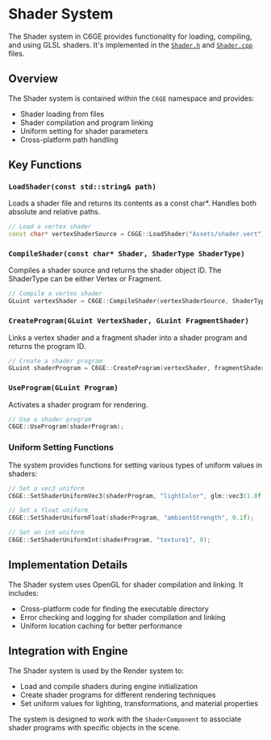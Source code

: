 # Shader System

The Shader system in C6GE provides functionality for loading, compiling, and using GLSL shaders. It's implemented in the [`Shader.h`](https://github.com/C6Dev/C6GE/blob/main/C6GE/src/Render/Shader/Shader.h) and [`Shader.cpp`](https://github.com/C6Dev/C6GE/blob/main/C6GE/src/Render/Shader/Shader.cpp) files.

## Overview

The Shader system is contained within the `C6GE` namespace and provides:

- Shader loading from files
- Shader compilation and program linking
- Uniform setting for shader parameters
- Cross-platform path handling

## Key Functions

### `LoadShader(const std::string& path)`

Loads a shader file and returns its contents as a const char*. Handles both absolute and relative paths.

```cpp
// Load a vertex shader
const char* vertexShaderSource = C6GE::LoadShader("Assets/shader.vert");
```

### `CompileShader(const char* Shader, ShaderType ShaderType)`

Compiles a shader source and returns the shader object ID. The ShaderType can be either Vertex or Fragment.

```cpp
// Compile a vertex shader
GLuint vertexShader = C6GE::CompileShader(vertexShaderSource, ShaderType::Vertex);
```

### `CreateProgram(GLuint VertexShader, GLuint FragmentShader)`

Links a vertex shader and a fragment shader into a shader program and returns the program ID.

```cpp
// Create a shader program
GLuint shaderProgram = C6GE::CreateProgram(vertexShader, fragmentShader);
```

### `UseProgram(GLuint Program)`

Activates a shader program for rendering.

```cpp
// Use a shader program
C6GE::UseProgram(shaderProgram);
```

### Uniform Setting Functions

The system provides functions for setting various types of uniform values in shaders:

```cpp
// Set a vec3 uniform
C6GE::SetShaderUniformVec3(shaderProgram, "lightColor", glm::vec3(1.0f, 1.0f, 1.0f));

// Set a float uniform
C6GE::SetShaderUniformFloat(shaderProgram, "ambientStrength", 0.1f);

// Set an int uniform
C6GE::SetShaderUniformInt(shaderProgram, "texture1", 0);
```

## Implementation Details

The Shader system uses OpenGL for shader compilation and linking. It includes:

- Cross-platform code for finding the executable directory
- Error checking and logging for shader compilation and linking
- Uniform location caching for better performance

## Integration with Engine

The Shader system is used by the Render system to:

- Load and compile shaders during engine initialization
- Create shader programs for different rendering techniques
- Set uniform values for lighting, transformations, and material properties

The system is designed to work with the `ShaderComponent` to associate shader programs with specific objects in the scene.